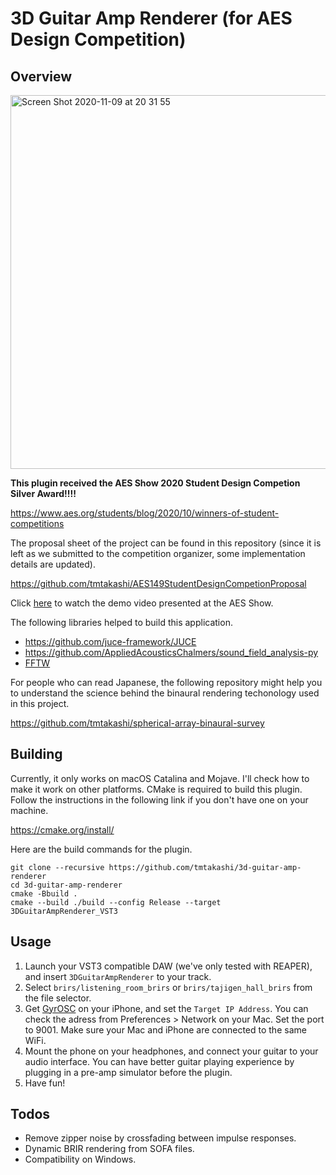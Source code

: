 # 3D Guitar Amp Renderer (for AES Design Competition)

## Overview
<img width="598" alt="Screen Shot 2020-11-09 at 20 31 55" src="https://user-images.githubusercontent.com/38929720/98536325-f723f880-22ca-11eb-829b-17d77575326c.png">

**This plugin received the AES Show 2020 Student Design Competion Silver Award!!!!**

https://www.aes.org/students/blog/2020/10/winners-of-student-competitions

The proposal sheet of the project can be found in this repository (since it is left as we submitted to the competition organizer, some implementation details are updated).

https://github.com/tmtakashi/AES149StudentDesignCompetionProposal

Click [here](https://drive.google.com/file/d/1wqahCdYpgdyeTjjDfpuPT6Urn117gXyU/view?usp=sharing) to watch the demo video presented at the AES Show.


The following libraries helped to build this application.

- https://github.com/juce-framework/JUCE
- https://github.com/AppliedAcousticsChalmers/sound_field_analysis-py
- [FFTW](http://www.fftw.org/)

For people who can read Japanese, the following repository might help you to understand the 
science behind the binaural rendering techonology used in this project.

https://github.com/tmtakashi/spherical-array-binaural-survey

## Building

Currently, it only works on macOS Catalina and Mojave. 
I'll check how to make it work on other platforms.
CMake is required to build this plugin.
Follow the instructions in the following link if you don't have one on your machine.

https://cmake.org/install/

Here are the build commands for the plugin.

```
git clone --recursive https://github.com/tmtakashi/3d-guitar-amp-renderer
cd 3d-guitar-amp-renderer
cmake -Bbuild .
cmake --build ./build --config Release --target 3DGuitarAmpRenderer_VST3
```

## Usage

1. Launch your VST3 compatible DAW (we've only tested with REAPER), and insert `3DGuitarAmpRenderer` to your track.
2. Select `brirs/listening_room_brirs` or `brirs/tajigen_hall_brirs` from the file selector.
3. Get [GyrOSC](https://apps.apple.com/us/app/gyrosc/id418751595) on your iPhone, and set the `Target IP Address`.
You can check the adress from Preferences > Network on your Mac. Set the port to 9001. Make sure your Mac and iPhone are connected to the same WiFi.
4. Mount the phone on your headphones, and connect your guitar to your audio interface. You can have better guitar playing experience by plugging in a pre-amp simulator before the plugin. 
5. Have fun!

## Todos

- Remove zipper noise by crossfading between impulse responses.
- Dynamic BRIR rendering from SOFA files.
- Compatibility on Windows.

